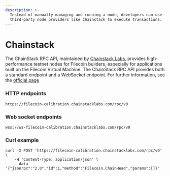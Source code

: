 ```yaml
---
description: >-
  Instead of manually managing and running a node, developers can use
  third-party node providers like Chainstack to execute transactions.
---
```


# Chainstack

The ChainStack RPC API, maintained by [Chainstack Labs](https://chainstack.com/), provides high-performance testnet nodes for Filecoin builders, especially for applications built on the Filecoin Virtual Machine. The ChainStack RPC API provides both a standard endpoint and a WebSocket endpoint. For further information, see the [official page](https://chainstack.com/labs/#filecoin)

### HTTP endpoints

```plaintext
https://filecoin-calibration.chainstacklabs.com/rpc/v0
```

### Web socket endpoints

```plaintext
wss://ws-filecoin-calibration.chainstacklabs.com/rpc/v0
```

### Curl example

```shell
curl -X POST 'https://filecoin-calibration.chainstacklabs.com/rpc/v0' \
    -H 'Content-Type: application/json' \
    --data '{"jsonrpc":"2.0","id":1,"method":"Filecoin.ChainHead","params":[]}'
```
